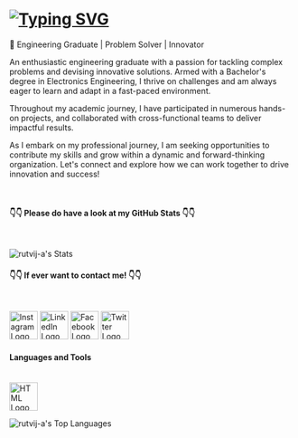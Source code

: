 <h1><a href="https://git.io/typing-svg"><img src="https://readme-typing-svg.demolab.com?font=Fira+Code&pause=1000&color=2F9CFF&center=true&vCenter=true&random=true&width=435&lines=Hello+I'm+Rutvij+A!😉;Welcome+to+my+profile!" alt="Typing SVG" /></a></h1>

<div>🔧 Engineering Graduate | Problem Solver | Innovator

An enthusiastic engineering graduate with a passion for tackling complex problems and devising innovative solutions. Armed with a Bachelor's degree in Electronics Engineering, I thrive on challenges and am always eager to learn and adapt in a fast-paced environment.

Throughout my academic journey, I have participated in numerous hands-on projects, and collaborated with cross-functional teams to deliver impactful results.

As I embark on my professional journey, I am seeking opportunities to contribute my skills and grow within a dynamic and forward-thinking organization. Let's connect and explore how we can work together to drive innovation and success!</div><br>

<h4> 👇👇 Please do have a look at my GitHub Stats 👇👇 </h4> <br>

![rutvij-a's Stats](https://github-readme-stats.vercel.app/api?username=rutvij-a&theme=default&show_icons=true&hide_border=true&count_private=true)<br>

<h4> 👇👇 If ever want to contact me! 👇👇 </h4> <br>

[<img src="https://encrypted-tbn0.gstatic.com/images?q=tbn:ANd9GcTUGJwVJu8g0bYatTrufrElEabb6-SaXDUXMA&s" alt="Instagram Logo" width="50px" height="50px">](https://www.instagram.com/rutvij_a/)
[<img src="https://brandlogos.net/wp-content/uploads/2016/06/linkedin-logo-512x512.png" alt="LinkedIn Logo" width="50px" height="50px">](https://www.linkedin.com/in/rutvij-ambodkar/)
[<img src="https://pngimg.com/uploads/facebook_logos/facebook_logos_PNG19753.png" alt="Facebook Logo" width="50px" height="50px">](https://www.facebook.com/rutvij.ambodkar)
[<img src="https://i.etsystatic.com/7628211/r/il/bf5665/5167793793/il_570xN.5167793793_f4yw.jpg" alt="Twitter Logo" width="50px" height="50px">](https://x.com/007rutvij)

<h4>Languages and Tools</h4> <br>

<img src="https://p7.hiclipart.com/preview/116/40/1024/angle-area-text-brand-other-html-5-thumbnail.jpg" alt="HTML Logo" width="50px" height="50px">

![rutvij-a's Top Languages](https://github-readme-stats.vercel.app/api/top-langs/?username=rutvij-a&theme=default&show_icons=true&hide_border=true&layout=compact)
